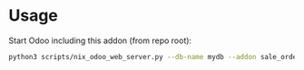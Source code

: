 # Usage

Start Odoo including this addon (from repo root):

```bash
python3 scripts/nix_odoo_web_server.py --db-name mydb --addon sale_order_weight
```
